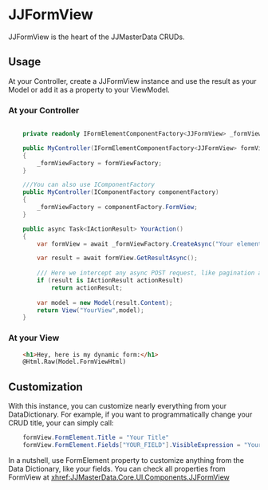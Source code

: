 # JJFormView

JJFormView is the heart of the JJMasterData CRUDs. 

## Usage

At your Controller, create a JJFormView instance and use the result as your Model or add it as a property to your ViewModel.
### At your Controller

```csharp

    private readonly IFormElementComponentFactory<JJFormView> _formViewFactory;

    public MyController(IFormElementComponentFactory<JJFormView> formViewFactory)
    {
        _formViewFactory = formViewFactory;
    }

    ///You can also use IComponentFactory
    public MyController(IComponentFactory componentFactory)
    {
        _formViewFactory = componentFactory.FormView;
    }

    public async Task<IActionResult> YourAction()
    {
        var formView = await _formViewFactory.CreateAsync("Your element name");

        var result = await formView.GetResultAsync();
        
        /// Here we intercept any async POST request, like pagination and search boxes.
        if (result is IActionResult actionResult)
            return actionResult;
        
        var model = new Model(result.Content);
        return View("YourView",model);
    }
```

### At your View

```html
    <h1>Hey, here is my dynamic form:</h1>
    @Html.Raw(Model.FormViewHtml)
```

## Customization

With this instance, you can customize nearly everything from your DataDictionary. For example,
if you want to programmatically change your CRUD title, your can simply call:

```csharp
    formView.FormElement.Title = "Your Title"
    formView.FormElement.Fields["YOUR_FIELD"].VisibleExpression = "YourLogicHere"
```

In a nutshell, use FormElement property to customize anything from the Data Dictionary, like your fields. 
You can check all properties from FormView at <xhref:JJMasterData.Core.UI.Components.JJFormView>
